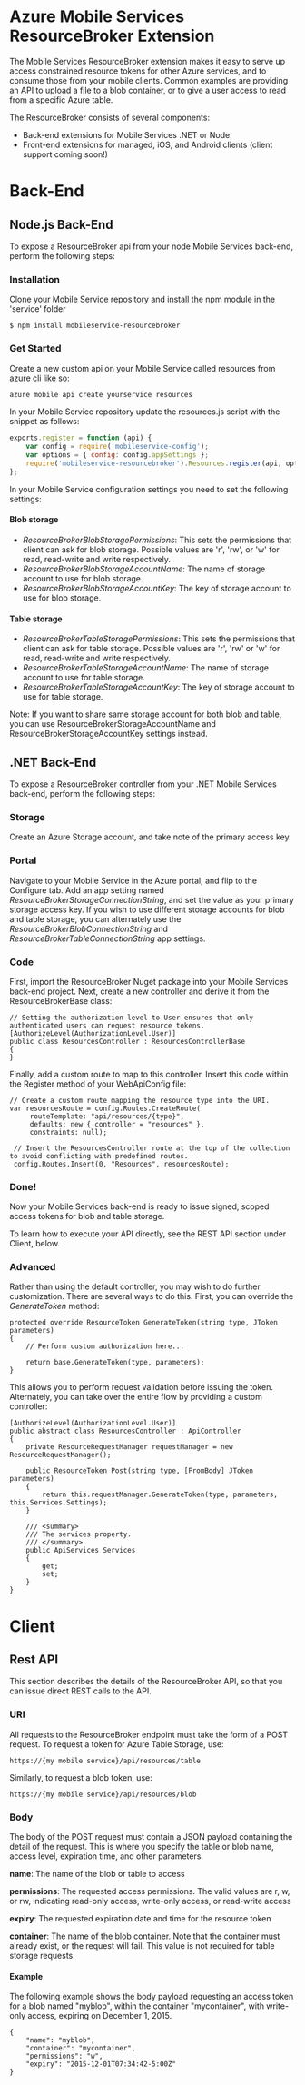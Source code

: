 Azure Mobile Services ResourceBroker Extension
====================================

The Mobile Services ResourceBroker extension makes it easy to serve up access constrained resource tokens for other Azure services, and to consume those from your mobile clients. Common examples are providing an API to upload a file to a blob container, or to give a user access to read from a specific Azure table.

The ResourceBroker consists of several components:

* Back-end extensions for Mobile Services .NET or Node.
* Front-end extensions for managed, iOS, and Android clients (client support coming soon!)

# Back-End #
## Node.js Back-End ##
To expose a ResourceBroker api from your node Mobile Services back-end, perform the following steps:

### Installation ###
Clone your Mobile Service repository and install the npm module in the 'service' folder

    $ npm install mobileservice-resourcebroker
    
### Get Started ###

Create a new custom api on your Mobile Service called resources from azure cli like so:
```js
azure mobile api create yourservice resources
```
In your Mobile Service repository update the resources.js script with the snippet as follows:
```js
exports.register = function (api) {
	var config = require('mobileservice-config');
	var options = { config: config.appSettings };
    require('mobileservice-resourcebroker').Resources.register(api, options);
};
```
In your Mobile Service configuration settings you need to set the following settings:

#### Blob storage ####
* _ResourceBrokerBlobStoragePermissions_: This sets the permissions that client can ask for blob storage. Possible values are 'r', 'rw', or 'w' for read, read-write and write respectively.
* _ResourceBrokerBlobStorageAccountName_: The name of storage account to use for blob storage.
* _ResourceBrokerBlobStorageAccountKey_: The key of storage account to use for blob storage.

#### Table storage ####
* _ResourceBrokerTableStoragePermissions_: This sets the permissions that client can ask for table storage. Possible values are 'r', 'rw' or 'w' for read, read-write and write respectively.
* _ResourceBrokerTableStorageAccountName_: The name of storage account to use for table storage.
* _ResourceBrokerTableStorageAccountKey_: The key of storage account to use for table storage.

Note: If you want to share same storage account for both blob and table, you can use ResourceBrokerStorageAccountName and ResourceBrokerStorageAccountKey settings instead.

## .NET Back-End ##
To expose a ResourceBroker controller from your .NET Mobile Services back-end, perform the following steps:

### Storage ###

Create an Azure Storage account, and take note of the primary access key.

### Portal ###

Navigate to your Mobile Service in the Azure portal, and flip to the Configure tab. Add an app setting named *ResourceBrokerStorageConnectionString*, and set the value as your primary storage access key. If you wish to use different storage accounts for blob and table storage, you can alternately use the *ResourceBrokerBlobConnectionString* and *ResourceBrokerTableConnectionString* app settings.

### Code ###

First, import the ResourceBroker Nuget package into your Mobile Services back-end project. Next, create a new controller and derive it from the ResourceBrokerBase class:
    
    // Setting the authorization level to User ensures that only authenticated users can request resource tokens.
    [AuthorizeLevel(AuthorizationLevel.User)]
    public class ResourcesController : ResourcesControllerBase
    {
    }

Finally, add a custom route to map to this controller. Insert this code within the Register method of your WebApiConfig file:

    // Create a custom route mapping the resource type into the URI.     
    var resourcesRoute = config.Routes.CreateRoute(
         routeTemplate: "api/resources/{type}",
         defaults: new { controller = "resources" },
         constraints: null);

     // Insert the ResourcesController route at the top of the collection to avoid conflicting with predefined routes. 
     config.Routes.Insert(0, "Resources", resourcesRoute);

### Done! ###

Now your Mobile Services back-end is ready to issue signed, scoped access tokens for blob and table storage. 

To learn how to execute your API directly, see the REST API section under Client, below.

### Advanced ###

Rather than using the default controller, you may wish to do further customization. There are several ways to do this. First, you can override the *GenerateToken* method:

    protected override ResourceToken GenerateToken(string type, JToken parameters)
    {
        // Perform custom authorization here...

        return base.GenerateToken(type, parameters);
    }
  
This allows you to perform request validation before issuing the token. Alternately, you can take over the entire flow by providing a custom controller:

    [AuthorizeLevel(AuthorizationLevel.User)]
    public abstract class ResourcesController : ApiController
    {
        private ResourceRequestManager requestManager = new ResourceRequestManager();

        public ResourceToken Post(string type, [FromBody] JToken parameters)
        {
            return this.requestManager.GenerateToken(type, parameters, this.Services.Settings);
        }

        /// <summary>
        /// The services property.
        /// </summary>
        public ApiServices Services
        {
            get;
            set;
        }
    }


# Client #

## Rest API ##

This section describes the details of the ResourceBroker API, so that you can issue direct REST calls to the API.

### URI ###

All requests to the ResourceBroker endpoint must take the form of a POST request. To request a token for Azure Table Storage, use:

    https://{my mobile service}/api/resources/table

Similarly, to request a blob token, use:

    https://{my mobile service}/api/resources/blob

### Body ###

The body of the POST request must contain a JSON payload containing the detail of the request. This is where you specify the table or blob name, access level, expiration time, and other parameters.

**name**: The name of the blob or table to access

**permissions**: The requested access permissions. The valid values are r, w, or rw, indicating read-only access, write-only access, or read-write access

**expiry**: The requested expiration date and time for the resource token

**container**: The name of the blob container. Note that the container must already exist, or the request will fail. This value is not required for table storage requests.

#### Example ####

The following example shows the body payload requesting an access token for a blob named "myblob", within the container "mycontainer", with write-only access, expiring on December 1, 2015.

    {
	    "name": "myblob",
	    "container": "mycontainer",
	    "permissions": "w",
        "expiry": "2015-12-01T07:34:42-5:00Z"
	}
